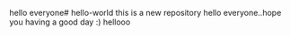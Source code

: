 hello everyone# hello-world
this is a new repository
hello everyone..hope you having a good day :)
hellooo
